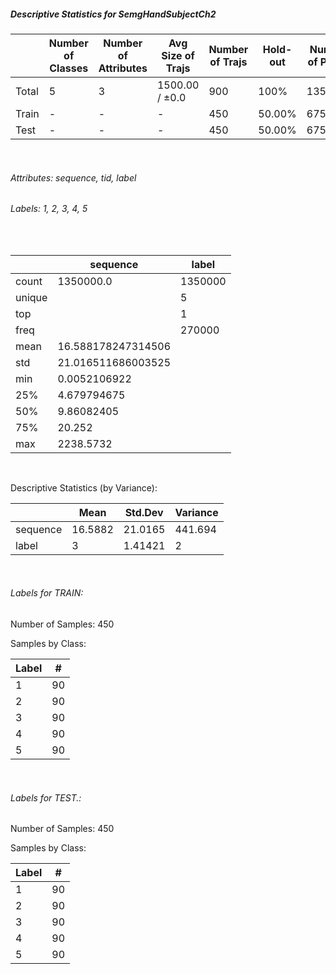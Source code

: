 ##### Descriptive Statistics for SemgHandSubjectCh2


|       |   Number of Classes |   Number of Attributes |   Avg Size of Trajs |   Number of Trajs | Hold-out   |   Number of Points |   Longest Size |   Shortest Size |
|-------|---------------------|------------------------|---------------------|-------------------|------------|--------------------|----------------|-----------------|
| Total | 5                   | 3                      | 1500.00 / ±0.0      | 900               | 100%       |            1350000 |           1500 |            1500 |
| Train | -                   | -                      | -                   | 450               | 50.00%     |             675000 |           1500 |            1500 |
| Test  | -                   | -                      | -                   | 450               | 50.00%     |             675000 |           1500 |            1500 |

&nbsp;

###### Attributes: sequence, tid, label


###### Labels: 1, 2, 3, 4, 5

&nbsp;

|        | sequence           | label   |
|--------|--------------------|---------|
| count  | 1350000.0          | 1350000 |
| unique |                    | 5       |
| top    |                    | 1       |
| freq   |                    | 270000  |
| mean   | 16.588178247314506 |         |
| std    | 21.016511686003525 |         |
| min    | 0.0052106922       |         |
| 25%    | 4.679794675        |         |
| 50%    | 9.86082405         |         |
| 75%    | 20.252             |         |
| max    | 2238.5732          |         |

&nbsp;

Descriptive Statistics (by Variance): 


|          |    Mean |   Std.Dev |   Variance |
|----------|---------|-----------|------------|
| sequence | 16.5882 |  21.0165  |    441.694 |
| label    |  3      |   1.41421 |      2     |

&nbsp;

###### Labels for TRAIN:


Number of Samples: 450
Samples by Class:
|   Label |   # |
|---------|-----|
|       1 |  90 |
|       2 |  90 |
|       3 |  90 |
|       4 |  90 |
|       5 |  90 |

&nbsp;

###### Labels for TEST.:


Number of Samples: 450
Samples by Class:
|   Label |   # |
|---------|-----|
|       1 |  90 |
|       2 |  90 |
|       3 |  90 |
|       4 |  90 |
|       5 |  90 |